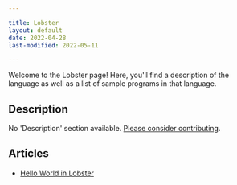 ```yaml
---

title: Lobster
layout: default
date: 2022-04-28
last-modified: 2022-05-11

---
```


Welcome to the Lobster page! Here, you'll find a description of the language as well as a list of sample programs in that language.

## Description

No 'Description' section available. [Please consider contributing](https://github.com/TheRenegadeCoder/sample-programs-website).

## Articles

- [Hello World in Lobster](https://sampleprograms.io/projects/hello-world/lobster)